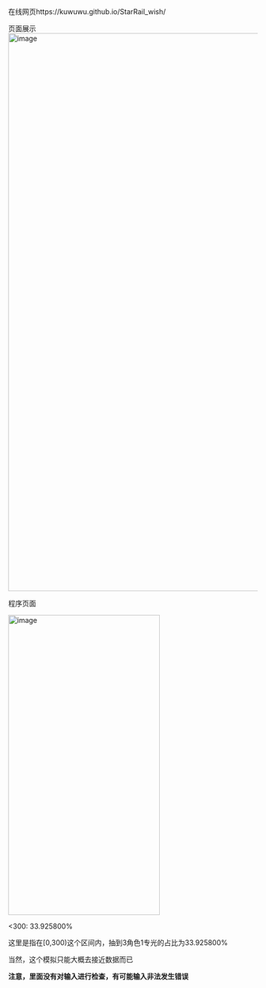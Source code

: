 在线网页https://kuwuwu.github.io/StarRail_wish/  

页面展示  
<img width="807" height="1125" alt="image" src="https://github.com/user-attachments/assets/8dabc4b4-fc40-4887-aae7-8a1b063b79de" />

程序页面

<img width="306" height="605" alt="image" src="https://github.com/user-attachments/assets/46cf72cf-2ea3-481b-b403-719d78681edb" />

<300: 33.925800%  

这里是指在[0,300)这个区间内，抽到3角色1专光的占比为33.925800%

当然，这个模拟只能大概去接近数据而已

**注意，里面没有对输入进行检查，有可能输入非法发生错误**
